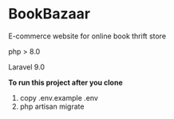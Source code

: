 # BookBazaar
E-commerce website for online book thrift store

php > 8.0 


Laravel 9.0

**To run this project after you clone**
1. copy .env.example .env
2. php artisan migrate
